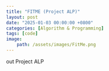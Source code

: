 ```yaml
---
title: "FITME (Project ALP)"
layout: post
date: "2025-01-03 00:00:00 +0800"
categories: [Algorithm & Programming]
tags: [code]
image:
    path: /assets/images/FitMe.png
---
```


out Project ALP
